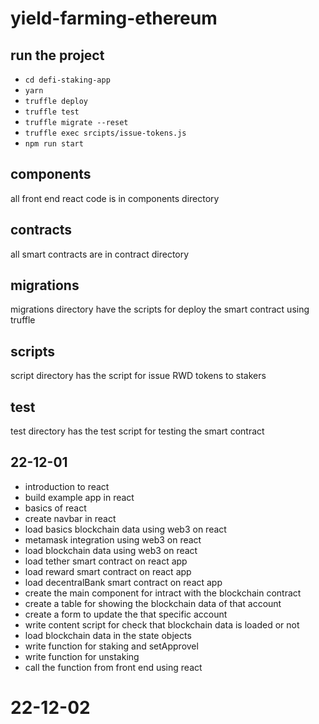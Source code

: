 # yield-farming-ethereum


## run the project
- `cd defi-staking-app`
- `yarn`
- `truffle deploy`
- `truffle test`
- `truffle migrate --reset`
- `truffle exec srcipts/issue-tokens.js`
- `npm run start`


## components
all front end react code is in components directory

## contracts
all smart contracts are in contract directory

## migrations
migrations directory have the scripts for deploy the smart contract using truffle

## scripts
script directory has the script for issue RWD tokens to stakers 

## test
test directory has the test script for testing the smart contract





## 22-12-01

- introduction to react
- build example app in react
- basics of react 
- create navbar in react
- load basics blockchain data using web3 on react
- metamask integration using web3 on react
- load blockchain data using web3 on react
- load tether smart contract on react app
- load reward smart contract on react app
- load decentralBank smart contract on react app
- create the main component for intract with the blockchain contract
- create a table for showing the blockchain data of that account
- create a form to update the that specific account
- write content script for check that blockchain data is loaded or not
- load blockchain data in the state objects
- write function for staking and setApprovel
- write function for unstaking
- call the function from front end using react



# 22-12-02








